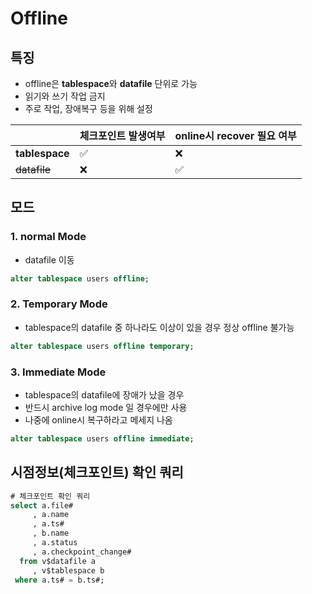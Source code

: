 # Offline

## 특징

- offline은 **tablespace**와 **datafile** 단위로 가능
- 읽기와 쓰기 작업 금지
- 주로 작업, 장애복구 등을 위해 설정

|                | 체크포인트 발생여부 | online시 recover 필요 여부 |
| -------------- | ------------------- | -------------------------- |
| **tablespace** | ✅                   | ❌                          |
| ~~datafile~~   | ❌                   | ✅                          |

## 모드

### 1. normal Mode

- datafile 이동

```sql
alter tablespace users offline;
```

### 2. Temporary Mode

- tablespace의 datafile 중 하나라도 이상이 있을 경우 정상 offline 불가능
```sql
alter tablespace users offline temporary;
```

### 3. Immediate Mode

- tablespace의 datafile에 장애가 났을 경우
- 반드시 archive log mode 일 경우에만 사용
- 나중에 online시 복구하라고 메세지 나옴

```sql
alter tablespace users offline immediate;
```

## 시점정보(체크포인트) 확인 쿼리

```sql
# 체크포인트 확인 쿼리
select a.file#
     , a.name
     , a.ts#
     , b.name
     , a.status
     , a.checkpoint_change#
  from v$datafile a
     , v$tablespace b
 where a.ts# = b.ts#;
```

